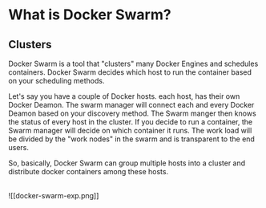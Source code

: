 
# What is Docker Swarm?

## Clusters

Docker Swarm is a tool that "clusters" many Docker Engines and schedules containers. Docker Swarm decides which host to run the container based on your scheduling methods.

Let's say you have a couple of Docker hosts. each host, has their own Docker Deamon. The swarm manager will connect each and every Docker Deamon based on your discovery method. The Swarm manger then knows the status of every host in the cluster. If you decide to run a container, the Swarm manager will decide on which container it runs. The work load will be divided by the "work nodes" in the swarm and is transparent to the end users.

So, basically, Docker Swarm can group multiple hosts into a cluster and distribute docker containers among these hosts.

<br>
![[docker-swarm-exp.png]]